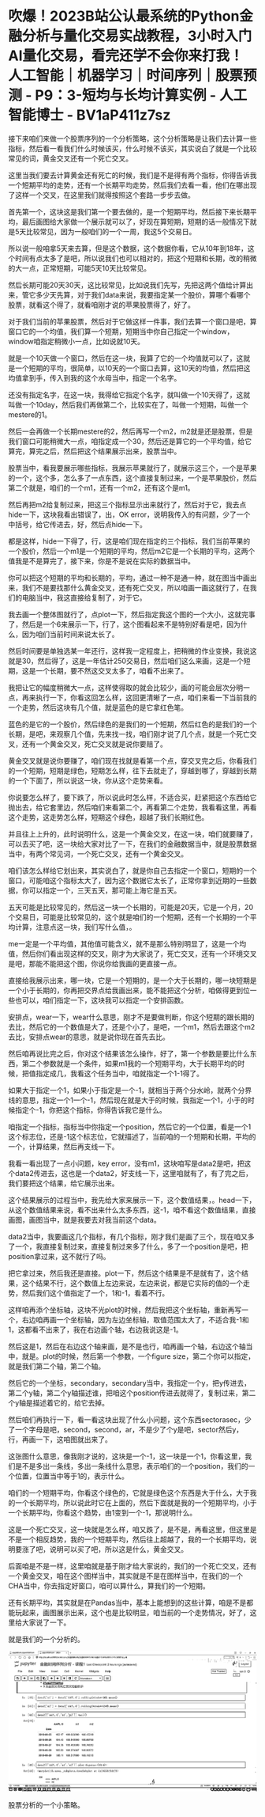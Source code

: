 # 吹爆！2023B站公认最系统的Python金融分析与量化交易实战教程，3小时入门AI量化交易，看完还学不会你来打我！人工智能｜机器学习｜时间序列｜股票预测 - P9：3-短均与长均计算实例 - 人工智能博士 - BV1aP411z7sz

接下来咱们来做一个股票序列的一个分析策略，这个分析策略是让我们去计算一些指标，然后看一看我们什么时候该买，什么时候不该买，其实说白了就是一个比较常见的词，黄金交叉还有一个死亡交叉。

这里当我们要去计算黄金还有死亡的时候，我们是不是得有两个指标，你得告诉我一个短期平均的走势，还有一个长期平均走势，然后我们去看一看，他们在哪出现了这样一个交叉，在这里我们就得按照这个套路一步步去做。

首先第一个，这块这是我们第一个要去做的，是一个短期平均，然后接下来长期平均，最后画图给大家做一个展示就可以了，好现在算短期，短期的话一般情况下就是5天比较常见，因为一般咱们的一个一周，我这5个交易日。

所以说一般咱拿5天来去算，但是这个数据，这个数据你看，它从10年到18年，这个时间有点太多了是吧，所以说我们也可以相对的，把这个短期和长期，改的稍微的大一点，正常短期，可能5天10天比较常见。

然后长期可能20天30天，这比较常见，比如说我们先写，先把这两个值给计算出来，管它多少天先算，对于我们data来说，我要指定某一个股价，算哪个看哪个股票，就看这个得了，就看咱刚才说的苹果股票得了，好了。

对于我们当前的苹果股票，然后对于它做这样一件事，我们去算一个窗口是吧，算窗口它的一个均值，我们算一个短期，短期当中你自己指定一个window，window咱指定稍微小一点，比如说就10天。

就是一个10天做一个窗口，然后在这一块，我算了它的一个均值就可以了，这就是一个短期的平均，很简单，以10天的一个窗口去算，这10天的均值，然后把这均值拿到手，传入到我的这个水母当中，指定一个名字。

还没有指定名字，在这一块，我得给它指定个名字，就叫做一个10天得了，这就叫做一个10day，然后我们再做第二个，比较实在了，叫做一个短期，叫做一个mestere的1。

然后一会再做一个长期mestere的2，然后再写一个m2，m2就是还是股票，但是我们窗口可能稍微大一点，咱指定成一个30，然后还是算它的一个平均值，给它算完，算完之后，然后把这个结果展示出来，股票当中。

股票当中，看我要展示哪些指标，我展示苹果就行了，就展示这三个，一个是苹果的一个，这个多，怎么多了一点东西，这个直接复制过来，一个是苹果股价，然后第二个就是，咱们的一个m1，还有一个m2，还有这个是m1。

然后再把m2给复制过来，把这三个指标显示出来就行了，然后对于它，我去点hide一下，这块我看出错误了，出，OK error，说明我传入的有问题，少了一个中括号，给它传进去，好，然后点hide一下。

都是这样，hide一下得了，行，这是咱们现在指定的三个指标，我们当前苹果的一个股价，然后一个m1是一个短期的平均，然后m2它是一个长期的平均，这两个值我是不是算完了，接下来，你是不是说在实际的数据当中。

你可以把这个短期的平均和长期的，平均，通过一种不是通一种，就在图当中画出来，我们不是要找那什么黄金交叉，还有死亡交叉，所以咱画一画这就行了，在我们的电脑当中，我这直接给复制了，对于它。

我去画一个整体图就行了，点plot一下，然后指定我这个图的一个大小，这就完事了，然后是一个6来展示一下，行了，这个图看起来不是特别好看是吧，因为什么，因为咱们当前时间来说太长了。

然后时间要是单独选某一年还行，这样我一定程度上，把稍微的作业变换，我说这就是30，然后得了，这是一年估计250交易日，然后咱们这么来画，这是一个短期，这是一个长期，要不然这交叉太多了，咱看不出来了。

我把让它的幅度稍微大一点，这样使得取的就会比较少，画的可能会层次分明一点，再来执行一下，你看这回怎么样，这回更清晰了一点，咱们来看一下当前我的一个走势，然后这块有几个值，就是蓝色的是它拿红色笔。

蓝色的是它的一个股价，然后绿色的是我们的一个短期，然后红色的是我们的一个长期，是吧，来观察几个值，先来找一找，咱们刚才说了几个点，就是一个死亡交叉，还有一个黄金交叉，死亡交叉就是说你要赔了。

黄金交叉就是说你要赚了，咱们现在找就是看第一个点，穿交叉完之后，你看我们的一个短期，短期是绿色，短期怎么样，往下去就走了，穿越到哪了，穿越到长期的一个下面了，所以说这一块，你从这个走势来看。

你说要怎么样了，要下跌了，所以说此时怎么样，不适合买，赶紧把这个东西给它抛出去，给它套里边，然后咱们来看第二个，再看第二个走势，我看看这里，再看这个走势，这走势怎么样，短期这个绿色，超越了我们长期红色。

并且往上上升的，此时说明什么，这是一个黄金交叉，在这一块，咱们就要赚了，可以去买了吧，这一块给大家对比了一下，在我们的金融数据当中，就是股票数据当中，有两个常见词，一个死亡交叉，还有一个黄金交叉。

咱们该怎么样给它划出来，其实说白了，就是你自己去指定一个窗口，短期的一个窗口，可能咱这个指标太大了，因为这个数据它太长了，正常你拿到近期的一些数据，你可以指定一个，三天五天，那可能上海它是五天。

五天可能是比较常见的，然后这一块一个长期的，可能是20天，它是一个月，20个交易日，可能是比较常见的，这个就是咱们的一个短期，还有一个长期的一个平均计算，注意点这一块，我们写什么值，。

me一定是一个平均值，其他值可能含义，就不是那么特别明显了，这是一个均值，然后你们看出现这样的交叉，刚才为大家说了，死亡交叉，还有一个环境交叉是吧，那能不能把这个图，你说你给我画的更直接一点。

直接给我展示出来，哪一块，它是一个短期的，是一个大于长期的，哪一块短期是一个小于长期的，你再把交界点给我画出来，能不能把这个分析，咱做得更到位一些也可以，咱们指定一下，这块我可以指定一个安排函数。

安排点，wear一下，wear什么意思，刚才不是要做判断，你这个短期的跟长期的去比，然后它的一个数值是大了，还是个小了，是吧，一个m1，然后去跟这个m2去比，安排点wear的意思，就是说你现在首先去比。

然后咱再说比完之后，你对这个结果该怎么操作，好了，第一个参数是要比什么东西，第二个参数就是一个条件，如果m1我的一个短期平均，大于长期平均的时候，把值指定成几，我看这个任务当中，咱就指定一个1-1得了。

如果大于指定一个1，如果小于指定是一个-1，就相当于两个分水岭，就两个分界线的意思，指定一个1一个-1，然后现在就是大于的时候，我指定一个1，小于的时候指定个-1，你把这个指标，你得告诉我它是什么。

咱指定一个指标，指标当中你指定一个position，然后它的一个位置，看是一个1这个标志位，还是-1这个标志位，它就描述了，当前咱的一个短期和长期，平均的一个，计算结果，然后再支线一下。

我看一看出现了一点小问题，key error，没有m1，这块咱写是data2是吧，把这个data2传进去，这也是一个data2，好支线一下，这里咱就有了，有了完之后，我们要把这个结果，给它展示出来。

这个结果展示的过程当中，我先给大家来展示一下，这个数值结果，。head一下，从这个数值结果来说，看不出来什么太多东西，这-1，咱不看这个数值结果，直接画图，画图当中，就是我要去对我当前这个data。

data2当中，我要画这几个指标，有几个指标，刚才我们是画了三个，现在咱又多了一个，我直接复制过来，直接复制过来多了什么，多了一个position是吧，把position拿过来，这不就行了吗。

把它拿过来，然后我还是直接。plot一下，然后这个结果是不是就有了，这个结果，这个结果不行，这个数值上左边来说，左边来说，都是它实际的值的一个走势，然后我们这个值指定了一个，1和-1，看着不行。

这样咱再添个坐标轴，这块不光plot的时候，然后我把这个坐标轴，重新再写一个，右边咱再画一个坐标轴，因为左边坐标轴，取值范围太大了，不适合我-1和1，这都看不出来了，我在右边画个轴，右边我说这是-1。

然后这是1，然后在右边这个轴来画，是不是也行，咱再画一个轴，右边这个轴当中，就是。plot的时候，然后第一个参数，一个figure size，第二个你可以指定，就是我们第二个轴，第二个轴。

然后它的一个坐标，secondary，secondary当中，我指定一个y，把y传进去，第二个y轴，第二个y轴描述谁，把咱这个position传进去就得了，复制过来，第二个y轴是描述着它的，给它去掉。

然后咱们再执行一下，看一看这块出现了什么小问题，这个东西sectorasec，少了一个字母是吧，second，second，ar，不是少了个y是吧，sector然后y，行，再画一下，这咱图就出来了。

这张图什么意思，像我刚才说的，这块是一个-1，这一块是一个1，你看这里，我们是不是多出一条线，多出一条线什么意思，表示咱们的一个position，我们的一个位置，位置当中等于1的，表示什么。

咱们的一个短期平均，你看这个绿色的，它就是绿色这个东西是大于什么，大于我的一个长期平均，所以说此时它在上面的，然后下面就是我的一个短期平均，小于一个长期平均，你看这个趋势，由1变到一个-1，那说明什么。

这是一个死亡交叉，这一块就是怎么样，咱又跌了，是不是，再看这里，但这里是不是一个相反趋势，我的一个短期平均，然后往上超越了，我的一个长期平均，说明要涨了吧，说明可以买了吧，所以这是什么，黄金交叉。

后面咱是不是一样，这里咱就是基于刚才给大家说的，我们的一个死亡交叉，还有一个黄金交叉，咱在这个图样当中，其实就是不是在图样当中，在我们的一个CHA当中，你去指定好窗口，咱可以算什么，算我们的一个短期。

还有长期平均，其实就是在Pandas当中，基本上能想到的这些计算，咱是不是都能玩起来，画图展示出来，这个也是比较明显，咱当前的一个走势情况，好了，这里给大家说了一下。

就是我们的一个分析的。

![](img/1ad2cda3ab1ab0b4aa9617882c325246_1.png)

股票分析的一个小策略。